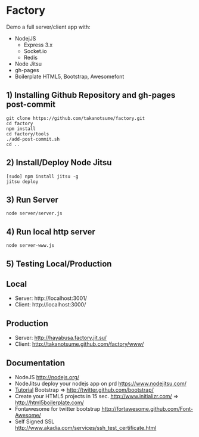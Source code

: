 Factory
=======

Demo a full server/client app with:
- NodejJS
  - Express 3.x
  - Socket.io
  - Redis
- Node Jitsu
- gh-pages
- Boilerplate HTML5, Bootstrap, Awesomefont

## 1) Installing Github Repository and gh-pages post-commit
``` shell
git clone https://github.com/takanotsume/factory.git
cd factory
npm install
cd factory/tools
./add-post-commit.sh
cd ..
```

## 2) Install/Deploy Node Jitsu
``` shell
[sudo] npm install jitsu -g
jitsu deploy
```

## 3) Run Server
``` shell
node server/server.js
```

## 4) Run local http server
``` shell
node server-www.js
```

## 5) Testing Local/Production
Local
---
  - Server: http://localhost:3001/
  - Client: http://localhost:3000/
  
Production
---
  - Server: http://hayabusa.factory.jit.su/
  - Client: http://takanotsume.github.com/factory/www/

Documentation
---
  - NodeJS http://nodejs.org/
  - NodeJitsu deploy your nodejs app on prd https://www.nodejitsu.com/
  - [Tutorial](http://www.siteduzero.com/informatique/tutoriels/bootstrap-de-twitter-un-kit-css-et-plus) Bootstrap => http://twitter.github.com/bootstrap/
  - Create your HTML5 projects in 15 sec. http://www.initializr.com/ => http://html5boilerplate.com/
  - Fontawesome for twitter bootstrap http://fortawesome.github.com/Font-Awesome/
  - Self Signed SSL http://www.akadia.com/services/ssh_test_certificate.html
